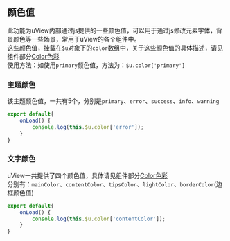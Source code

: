 ## 颜色值

此功能为uView内部通过js提供的一些颜色值，可以用于通过js修改元素字体，背景颜色等一些场景，常用于uView的各个组件中。  
这些颜色值，挂载在`$u`对象下的`color`数组中，关于这些颜色值的具体描述，请见组件部分[Color色彩](/components/color.html)  
使用方法：如使用`primary`颜色值，方法为：`$u.color['primary']`


### 主题颜色

该主题颜色值，一共有5个，分别是`primary`、`error`、`success`、`info`、`warning`

```js
export default{
	onLoad() {
		console.log(this.$u.color['error']);
	}
}
```


### 文字颜色

uView一共提供了四个颜色值，具体请见组件部分[Color色彩](/components/color.html)  
分别有：`mainColor`、`contentColor`、`tipsColor`、`lightColor`、`borderColor`(边框颜色值)

```js
export default{
	onLoad() {
		console.log(this.$u.color['contentColor']);
	}
}
```


